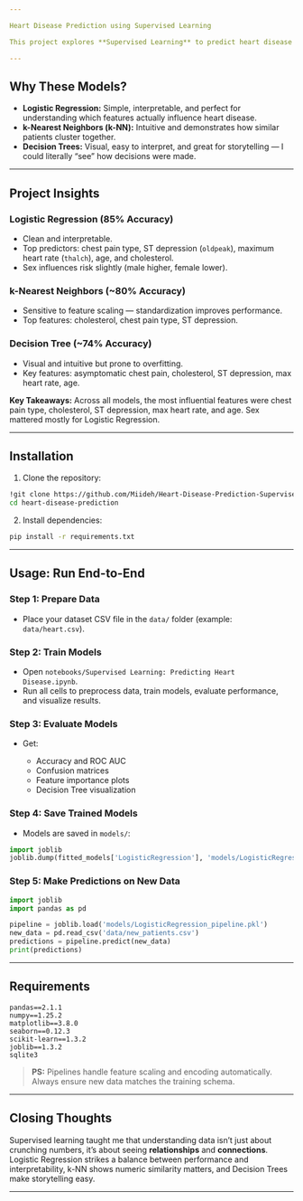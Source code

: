 ```yaml
---

Heart Disease Prediction using Supervised Learning

This project explores **Supervised Learning** to predict heart disease from patient data using **Logistic Regression, k-NN, and Decision Trees**. Along the way, I learned how preprocessing, feature importance, and model selection dramatically affect performance — and yes, Lagos traffic counts as debugging practice 😅.

---
```


## **Why These Models?**

* **Logistic Regression:** Simple, interpretable, and perfect for understanding which features actually influence heart disease.
* **k-Nearest Neighbors (k-NN):** Intuitive and demonstrates how similar patients cluster together.
* **Decision Trees:** Visual, easy to interpret, and great for storytelling — I could literally “see” how decisions were made.

---

## **Project Insights**

### Logistic Regression (85% Accuracy)

* Clean and interpretable.
* Top predictors: chest pain type, ST depression (`oldpeak`), maximum heart rate (`thalch`), age, and cholesterol.
* Sex influences risk slightly (male higher, female lower).

### k-Nearest Neighbors (~80% Accuracy)

* Sensitive to feature scaling — standardization improves performance.
* Top features: cholesterol, chest pain type, ST depression.

### Decision Tree (~74% Accuracy)

* Visual and intuitive but prone to overfitting.
* Key features: asymptomatic chest pain, cholesterol, ST depression, max heart rate, age.

**Key Takeaways:** Across all models, the most influential features were chest pain type, cholesterol, ST depression, max heart rate, and age. Sex mattered mostly for Logistic Regression.

---

## **Installation**

1. Clone the repository:

```bash
!git clone https://github.com/Miideh/Heart-Disease-Prediction-Supervised-Learning-.git
cd heart-disease-prediction
```

2. Install dependencies:

```bash
pip install -r requirements.txt
```

---

## **Usage: Run End-to-End**

### **Step 1: Prepare Data**

* Place your dataset CSV file in the `data/` folder (example: `data/heart.csv`).

### **Step 2: Train Models**

* Open `notebooks/Supervised Learning: Predicting Heart Disease.ipynb`.
* Run all cells to preprocess data, train models, evaluate performance, and visualize results.

### **Step 3: Evaluate Models**

* Get:

  * Accuracy and ROC AUC
  * Confusion matrices
  * Feature importance plots
  * Decision Tree visualization

### **Step 4: Save Trained Models**

* Models are saved in `models/`:

```python
import joblib
joblib.dump(fitted_models['LogisticRegression'], 'models/LogisticRegression_pipeline.pkl')
```

### **Step 5: Make Predictions on New Data**

```python
import joblib
import pandas as pd

pipeline = joblib.load('models/LogisticRegression_pipeline.pkl')
new_data = pd.read_csv('data/new_patients.csv')
predictions = pipeline.predict(new_data)
print(predictions)
```

---

## **Requirements**

```text
pandas==2.1.1
numpy==1.25.2
matplotlib==3.8.0
seaborn==0.12.3
scikit-learn==1.3.2
joblib==1.3.2
sqlite3
```

> **PS:** Pipelines handle feature scaling and encoding automatically. Always ensure new data matches the training schema.

---

## **Closing Thoughts**

Supervised learning taught me that understanding data isn’t just about crunching numbers, it’s about seeing **relationships** and **connections**. Logistic Regression strikes a balance between performance and interpretability, k-NN shows numeric similarity matters, and Decision Trees make storytelling easy.


---


